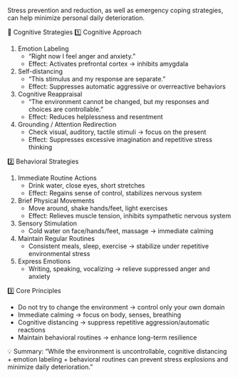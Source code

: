 Stress prevention and reduction, as well as emergency coping strategies, can help minimize personal daily deterioration.

🔹 Cognitive Strategies
1️⃣ Cognitive Approach
1. Emotion Labeling
    * “Right now I feel anger and anxiety.”
    * Effect: Activates prefrontal cortex → inhibits amygdala
2. Self-distancing
    * “This stimulus and my response are separate.”
    * Effect: Suppresses automatic aggressive or overreactive behaviors
3. Cognitive Reappraisal
    * “The environment cannot be changed, but my responses and choices are controllable.”
    * Effect: Reduces helplessness and resentment
4. Grounding / Attention Redirection
    * Check visual, auditory, tactile stimuli → focus on the present
    * Effect: Suppresses excessive imagination and repetitive stress thinking

2️⃣ Behavioral Strategies
1. Immediate Routine Actions
    * Drink water, close eyes, short stretches
    * Effect: Regains sense of control, stabilizes nervous system
2. Brief Physical Movements
    * Move around, shake hands/feet, light exercises
    * Effect: Relieves muscle tension, inhibits sympathetic nervous system
3. Sensory Stimulation
    * Cold water on face/hands/feet, massage → immediate calming
4. Maintain Regular Routines
    * Consistent meals, sleep, exercise → stabilize under repetitive environmental stress
5. Express Emotions
    * Writing, speaking, vocalizing → relieve suppressed anger and anxiety

3️⃣ Core Principles
* Do not try to change the environment → control only your own domain
* Immediate calming → focus on body, senses, breathing
* Cognitive distancing → suppress repetitive aggression/automatic reactions
* Maintain behavioral routines → enhance long-term resilience

💡 Summary:
“While the environment is uncontrollable, cognitive distancing + emotion labeling + behavioral routines can prevent stress explosions and minimize daily deterioration.”
